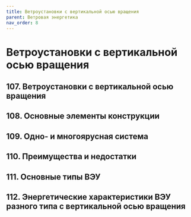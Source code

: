 ```yaml
---
title: Ветроустановки с вертикальной осью вращения
parent: Ветровая энергетика
nav_order: 8
---
```


# Ветроустановки с вертикальной осью вращения


## 107. Ветроустановки с вертикальной осью вращения


## 108. Основные элементы конструкции


## 109. Одно- и многоярусная система


## 110. Преимущества и недостатки


## 111. Основные типы ВЭУ


## 112. Энергетические характеристики ВЭУ разного типа с вертикальной осью вращения
